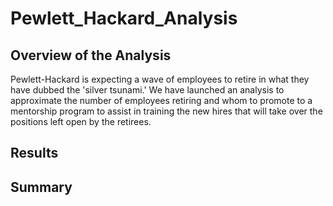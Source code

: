 # Pewlett_Hackard_Analysis
## Overview of the Analysis
Pewlett-Hackard is expecting a wave of employees to retire in what they have dubbed the 'silver tsunami.' We have launched an analysis to approximate the number of employees retiring and whom to promote to a mentorship program to assist in training the new hires that will take over the positions left open by the retirees.




## Results




## Summary
